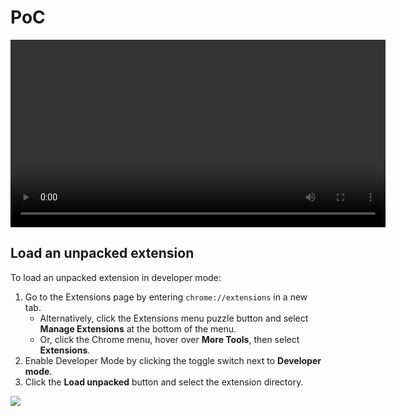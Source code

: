 # PoC

<video width="600" controls>
  <source src="poc.mp4" type="video/mp4">
  Your browser does not support the video tag.
</video>


## Load an unpacked extension
To load an unpacked extension in developer mode:

1. Go to the Extensions page by entering `chrome://extensions` in a new tab.
    - Alternatively, click the Extensions menu puzzle button and select **Manage Extensions** at the bottom of the menu.
    - Or, click the Chrome menu, hover over **More Tools**, then select **Extensions**.
2. Enable Developer Mode by clicking the toggle switch next to **Developer mode**.
3. Click the **Load unpacked** button and select the extension directory.

![](https://developer.chrome.com/static/docs/extensions/get-started/tutorial/hello-world/image/extensions-page-e0d64d89a6acf_1920.png)
